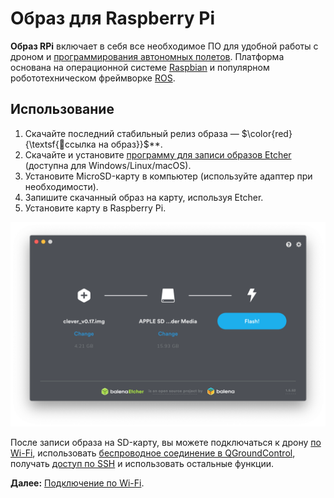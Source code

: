 # Образ для Raspberry Pi

**Образ RPi** включает в себя все необходимое ПО для удобной работы с дроном и [программирования автономных полетов](simple_offboard.md). Платформа основана на операционной системе [Raspbian](https://www.raspberrypi.org/downloads/raspbian/) и популярном робототехническом фреймворке [ROS](ros.md).

## Использование

1. Скачайте последний стабильный релиз образа — $\color{red}{\textsf{🔴ссылка на образ}}$**.
2. Скачайте и установите [программу для записи образов Etcher](https://www.balena.io/etcher/) (доступна для Windows/Linux/macOS).
3. Установите MicroSD-карту в компьютер (используйте адаптер при необходимости).
4. Запишите скачанный образ на карту, используя Etcher.
5. Установите карту в Raspberry Pi.

<img src="../assets/etcher.png" class="zoom">

После записи образа на SD-карту, вы можете подключаться к дрону [по Wi-Fi](wifi.md), использовать [беспроводное соединение в QGroundControl](gcs_bridge.md), получать [доступ по SSH](ssh.md) и использовать остальные функции.

**Далее:** [Подключение по Wi-Fi](wifi.md).
